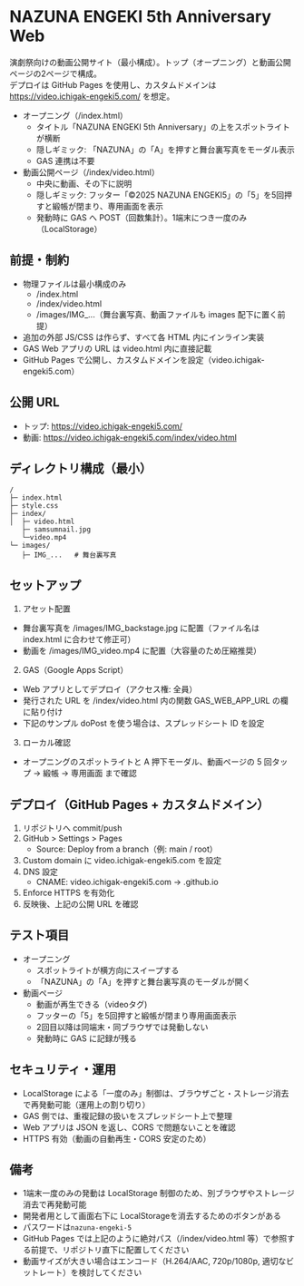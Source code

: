 # NAZUNA ENGEKI 5th Anniversary Web

演劇祭向けの動画公開サイト（最小構成）。トップ（オープニング）と動画公開ページの2ページで構成。  
デプロイは GitHub Pages を使用し、カスタムドメインは https://video.ichigak-engeki5.com/ を想定。

- オープニング（/index.html）
  - タイトル「NAZUNA ENGEKI 5th Anniversary」の上をスポットライトが横断
  - 隠しギミック: 「NAZUNA」の「A」を押すと舞台裏写真をモーダル表示
  - GAS 連携は不要
- 動画公開ページ（/index/video.html）
  - 中央に動画、その下に説明
  - 隠しギミック: フッター「©2025 NAZUNA ENGEKI5」の「5」を5回押すと緞帳が閉まり、専用画面を表示
  - 発動時に GAS へ POST（回数集計）。1端末につき一度のみ（LocalStorage）

## 前提・制約

- 物理ファイルは最小構成のみ
  - /index.html
  - /index/video.html
  - /images/IMG_...（舞台裏写真、動画ファイルも images 配下に置く前提）
- 追加の外部 JS/CSS は作らず、すべて各 HTML 内にインライン実装
- GAS Web アプリの URL は video.html 内に直接記載
- GitHub Pages で公開し、カスタムドメインを設定（video.ichigak-engeki5.com）

## 公開 URL

- トップ: https://video.ichigak-engeki5.com/
- 動画: https://video.ichigak-engeki5.com/index/video.html

## ディレクトリ構成（最小）

```
/
├─ index.html
├─ style.css
├─ index/
│  ├─ video.html
   ├─ samsumnail.jpg
   └─video.mp4
└─ images/
   ├─ IMG_...   # 舞台裏写真
```

## セットアップ

1) アセット配置
- 舞台裏写真を /images/IMG_backstage.jpg に配置（ファイル名は index.html に合わせて修正可）
- 動画を /images/IMG_video.mp4 に配置（大容量のため圧縮推奨）

2) GAS（Google Apps Script）
- Web アプリとしてデプロイ（アクセス権: 全員）
- 発行された URL を /index/video.html 内の関数 GAS_WEB_APP_URL の欄に貼り付け
- 下記のサンプル doPost を使う場合は、スプレッドシート ID を設定

3) ローカル確認
- オープニングのスポットライトと A 押下モーダル、動画ページの 5 回タップ → 緞帳 → 専用画面 まで確認

## デプロイ（GitHub Pages + カスタムドメイン）

1) リポジトリへ commit/push  
2) GitHub > Settings > Pages  
   - Source: Deploy from a branch（例: main / root）  
3) Custom domain に video.ichigak-engeki5.com を設定  
4) DNS 設定  
   - CNAME: video.ichigak-engeki5.com → <username>.github.io  
5) Enforce HTTPS を有効化  
6) 反映後、上記の公開 URL を確認

## テスト項目

- オープニング
  - スポットライトが横方向にスイープする
  - 「NAZUNA」の「A」を押すと舞台裏写真のモーダルが開く
- 動画ページ
  - 動画が再生できる（videoタグ)
  - フッターの「5」を5回押すと緞帳が閉まり専用画面表示
  - 2回目以降は同端末・同ブラウザでは発動しない
  - 発動時に GAS に記録が残る

## セキュリティ・運用

- LocalStorage による「一度のみ」制御は、ブラウザごと・ストレージ消去で再発動可能（運用上の割り切り）
- GAS 側では、重複記録の扱いをスプレッドシート上で整理
- Web アプリは JSON を返し、CORS で問題ないことを確認
- HTTPS 有効（動画の自動再生・CORS 安定のため）


## 備考

- 1端末一度のみの発動は LocalStorage 制御のため、別ブラウザやストレージ消去で再発動可能
- 開発者用として画面右下に LocalStorageを消去するためのボタンがある
- パスワードは`nazuna-engeki-5`
- GitHub Pages では上記のように絶対パス（/index/video.html 等）で参照する前提で、リポジトリ直下に配置してください
- 動画サイズが大きい場合はエンコード（H.264/AAC, 720p/1080p, 適切なビットレート）を検討してください

